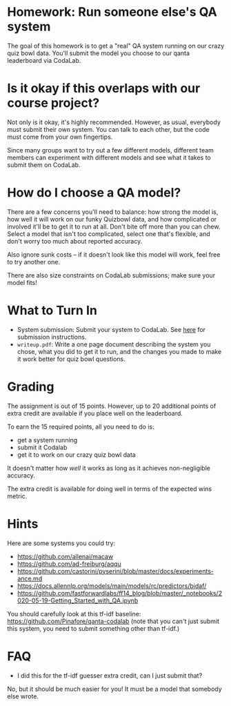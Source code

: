 
Homework: Run someone else's QA system
========================================

The goal of this homework is to get a "real" QA system running on our crazy
quiz bowl data. You'll submit the model you choose to our qanta leaderboard via CodaLab.

Is it okay if this overlaps with our course project?
====================================================

Not only is it okay, it's highly recommended.  However, as usual, everybody must submit their own 
system. You can talk to each other, but the code must come from your own fingertips.

Since many groups want to try out a few different models,
different team members can experiment with different models and see
what it takes to submit them on CodaLab.

How do I choose a QA model?
===========================

There are a few concerns you'll need to balance: how strong the model is, 
how well it will work on our funky Quizbowl data, and how
complicated or involved it'll be to get it to run at all.  Don't bite off more
than you can chew.  Select a model that isn't too complicated, select
one that's flexible, and don't worry too much about reported accuracy.

Also ignore sunk costs – if it doesn't look like this model will work,
feel free to try another one.

There are also size constraints on CodaLab submissions; make sure your
model fits!

What to Turn In
===============

* System submission: Submit your system to CodaLab. See [here](https://github.com/Pinafore/qanta-codalab#codalab) for submission instructions.
* `writeup.pdf`: Write a one page document describing the system you chose, what you did to get it to run, and 
  the changes you made to make it work better for quiz bowl questions.

Grading
=======

The assignment is out of 15 points. However, up to 20 additional points of extra credit are available if you
place well on the leaderboard.

To earn the 15 required points, all you need to do is: 
* get a system running
* submit it Codalab
* get it to work on our crazy quiz bowl data

It doesn't matter how _well_ it works as long as it achieves non-negligible
accuracy.

The extra credit is available for doing well in terms of the expected
wins metric.

Hints
====

Here are some systems you could try:
* https://github.com/allenai/macaw
* https://github.com/ad-freiburg/aqqu
* https://github.com/castorini/pyserini/blob/master/docs/experiments-ance.md
* https://docs.allennlp.org/models/main/models/rc/predictors/bidaf/
* https://github.com/fastforwardlabs/ff14_blog/blob/master/_notebooks/2020-05-19-Getting_Started_with_QA.ipynb


You should carefully look at this tf-idf baseline:
https://github.com/Pinafore/qanta-codalab
(note that you can't just submit this system, you need to submit
something other than tf-idf.)

FAQ
===

* I did this for the tf-idf guesser extra credit, can I just submit that?

No, but it should be much easier for you!  It must be a model that somebody else wrote.

